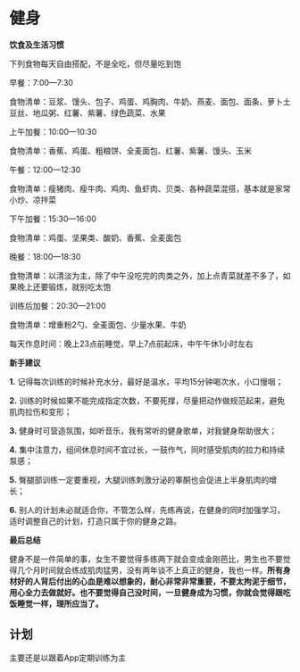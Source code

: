 # 健身





**饮食及生活习惯**

下列食物每天自由搭配，不是全吃，但尽量吃到饱

早餐：7:00—7:30

食物清单：豆浆、馒头、包子、鸡蛋、鸡胸肉、牛奶、燕麦、面包、面条、萝卜土豆丝、地瓜粥、红薯、紫薯、绿色蔬菜、水果

上午加餐：10:00—10:30

食物清单：香蕉、鸡蛋、粗粮饼、全麦面包、红薯、紫薯、馒头、玉米

午餐：12:00—12:30

食物清单：瘦猪肉、瘦牛肉、鸡肉、鱼虾肉、贝类、各种蔬菜混搭，基本就是家常小炒、凉拌菜

下午加餐：15:30—16:00

食物清单：鸡蛋、坚果类、酸奶、香蕉、全麦面包

晚餐：18:00—18:30

食物清单：以清淡为主，除了中午没吃完的肉类之外，加上点青菜就差不多了，如果晚上还要锻炼，就别吃太饱

训练后加餐：20:30—21:00

食物清单：增重粉2勺、全麦面包、少量水果、牛奶

每天作息时间：晚上23点前睡觉，早上7点前起床，中午午休1小时左右

**新手建议**

**1.** 记得每次训练的时候补充水分，最好是温水，平均15分钟喝次水，小口慢咽；

**2.** 训练的时候如果不能完成指定次数，不要死撑，尽量把动作做规范起来，避免肌肉拉伤和变形；

**3.** 健身时可营造氛围，如听音乐，我有常听的健身歌单，对我健身帮助很大；

**4.** 集中注意力，组间休息时间不宜过长，一鼓作气，同时感受肌肉的拉力和持续泵感；

**5.** 臀腿部训练一定要重视，大腿训练刺激分泌的睾酮也会促进上半身肌肉的增长；

**6.** 别人的计划未必就适合你，不管怎么样，先练再说，在健身的同时加强学习，适时调整自己的计划，打造只属于你的健身之路。

**最后总结**

健身不是一件简单的事，女生不要觉得多练两下就会变成金刚芭比，男生也不要觉得几个月时间就会练成肌肉猛男，没有两年谈不上真正的健身，我也一样。**所有身材好的人背后付出的心血是难以想象的，耐心非常非常重要，不要太拘泥于细节，用心全力去做就好。也不要觉得自己没时间，一旦健身成为习惯，你就会觉得跟吃饭睡觉一样，理所应当了。**



## 计划

主要还是以跟着App定期训练为主